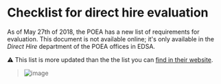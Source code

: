 # Checklist for direct hire evaluation

As of May 27th of 2018, the POEA has a new list of requirements for evaluation. This document is not available online; it's only available in the *Direct Hire* department of the POEA offices in EDSA.

:warning: This list is more updated than the the list you can [find in their website](./skilled_worker_requirements_outdated.md).

> ![image](https://user-images.githubusercontent.com/74385/40605234-4645800e-6294-11e8-92d0-5544680a1750.png)
